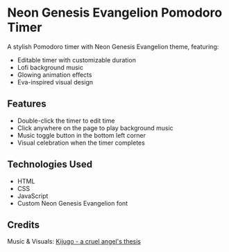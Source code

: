 # Neon Genesis Evangelion Pomodoro Timer

A stylish Pomodoro timer with Neon Genesis Evangelion theme, featuring:

- Editable timer with customizable duration
- Lofi background music
- Glowing animation effects
- Eva-inspired visual design

## Features

- Double-click the timer to edit time
- Click anywhere on the page to play background music
- Music toggle button in the bottom left corner
- Visual celebration when the timer completes

## Technologies Used

- HTML
- CSS
- JavaScript
- Custom Neon Genesis Evangelion font

## Credits

Music & Visuals: [Kijugo - a cruel angel's thesis](https://www.youtube.com/watch?v=pjiKGrLbTE8)
